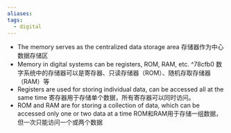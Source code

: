 ```yaml
---
aliases: 
tags:
  - digital
---
```

- The memory serves as the centralized data storage area
  存储器作为中心数据存储区
- Memory in digital systems can be registers, ROM, RAM, etc. ^78cfb0
  数字系统中的存储器可以是寄存器、只读存储器（ROM）、随机存取存储器（RAM）等
- Registers are used for storing individual data, can be accessed all at the same time
  寄存器用于存储单个数据，所有寄存器可以同时访问。
- ROM and RAM are for storing a collection of data, which can be accessed only one or two data at a time
  ROM和RAM用于存储一组数据，但一次只能访问一个或两个数据